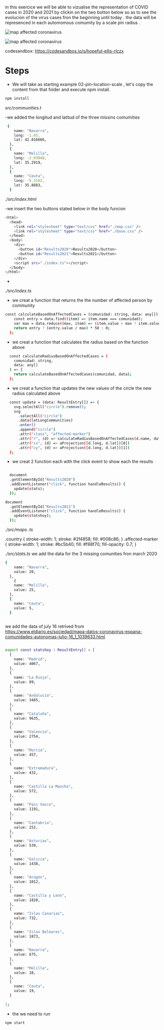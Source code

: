 in this exercice we will be able to vizualise the representation of COVID cases in 2020 and 2021 by clickin on the two botton below so as to see the evolucion of the virus cases fron the beginning until today .
the data will be represenced in each automomous comumity by a scale pin radius .

![map affected coronavirus](./content/result2020.PNG "affected coronavirus")


![map affected coronavirus](./content/result2021.png "affected coronavirus")

codesandbox: https://codesandbox.io/s/hopeful-ellis-rlczx



# Steps

- We will take as starting example 02-pin-location-scale , let's copy the content from that folder and execute npm install.

```bash
npm install
```
 _src/communities.t_
 
 -we added the longitud and latitud of the three missins comumities 
 
```bash
 {
    name: "Navarra",
    long: -1.65,
    lat: 42.816666,
  },
  {
    name: "Melilla",
    long: -2.93848,
    lat: 35.2919,
  },
  {
    name: "Ceuta",
    long: -5.3162,
    lat: 35.8883,
  }
```

  
  _./src/index.html_
  
 -we insert the two buttons stated below in the body funcion 

```bash
<html>
  <head>
    <link rel="stylesheet" type="text/css" href="./map.css" />
    <link rel="stylesheet" type="text/css" href="./base.css" />
  </head>
  <body>
    <div>
      <button id="Results2020">Results2020</button>
      <button id="Results2021">Results2021</button>
    </div>
    <script src="./index.ts"></script>
  </body>
</html>
```
-

_./src/index.ts_


- we creat a function that returns the the number of affected person by community 

```bash
const calculateBasedOnAffectedCases = (comunidad: string, data: any[]) => {
    const entry = data.find((item) => item.name === comunidad);
    var max = data.reduce((max, item) => (item.value > max ? item.value : max), 0);
    return entry ? (entry.value / max) * 50 : 0;
  };

```

- we creat a function that calculates the radius based on the function above  

```bash
  const calculateRadiusBasedOnAffectedCases = (
    comunidad: string,
    data: any[]
  ) => {
    return calculateBasedOnAffectedCases(comunidad, data);
  };

```

- we creat a function that updates the new values of the circle the new radius calculated above  

```bash
  const update = (data: ResultEntry[]) => {
    svg.selectAll("circle").remove();
    svg
      .selectAll("circle")
      .data(latLongCommunities)
      .enter()
      .append("circle")
      .attr("class", "affected-marker")
      .attr("r", (d) => calculateRadiusBasedOnAffectedCases(d.name, data))
      .attr("cx", (d) => aProjection([d.long, d.lat])[0])
      .attr("cy", (d) => aProjection([d.long, d.lat])[1])      
  };

```


- we creat 2  function each with the click event to show each the results   

```bash
    
  document
  .getElementById("Results2020")
  .addEventListener("click", function handleResults() {
    update(stats);
  });

document
  .getElementById("Results2021")
  .addEventListener("click", function handleResults() {
    update(statshoy);
  });

```
_./src/maps .ts_

.country {
  stroke-width: 1;
  stroke: #2f4858;
  fill: #008c86;
}
.affected-marker {
  stroke-width: 1;
  stroke: #bc5b40;
  fill: #f88f70;
  fill-opacity: 0.7;
} 

_./src/stats.ts_
we add the data for the 3 missing comunities fron march 2020
```bash
{
    name: "Navarra",
    value: 20,
  },
    {
    name: "Melilla",
    value: 25,
  },
  {
    name: "Ceuta",
    value: 5,
  }
  
```
we add the data of july 16 retrived from https://www.eldiario.es/sociedad/mapa-datos-coronavirus-espana-comunidades-autonomas-julio-16_1_1039633.html

```bash

export const statshoy : ResultEntry[] = [
  {
    name: "Madrid",
    value: 4067,
  },
  {
    name: "La Rioja",
    value: 89,
  },
  {
    name: "Andalucía",
    value: 3485,
  },
  {
    name: "Cataluña",
    value: 9635,
  },
  {
    name: "Valencia",
    value: 2754,
  },
  {
    name: "Murcia",
    value: 457,
  },
  {
    name: "Extremadura",
    value: 432,
  },
  {
    name: "Castilla La Mancha",
    value: 572,
  },
  {
    name: "País Vasco",
    value: 1191,
  },
  {
    name: "Cantabria",
    value: 252,
  },
  {
    name: "Asturias",
    value: 539,
  },
  {
    name: "Galicia",
    value: 1438,
  },
  {
    name: "Aragón",
    value: 1012,
  },
  {
    name: "Castilla y León",
    value: 1828,
  },
  {
    name: "Islas Canarias",
    value: 732,
  },
  {
    name: "Islas Baleares",
    value: 1873,
  },
  {
    name: "Navarra",
    value: 675,
  },
  {
    name: "Melilla",
    value: 10,
  },
  {
    name: "Ceuta",
    value: 19,
  }
  
];

```

- the we need to run 

```bash
npm start 
```























